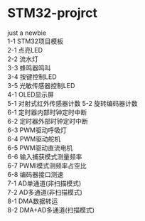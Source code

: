 # STM32-projrct  
just a newbie  
1-1 STM32项目模板  
2-1 点亮LED  
2-2 流水灯  
3-3 蜂鸣器鸣叫  
3-4 按键控制LED  
3-5 光敏传感器控制LED  
4-1 OLED显示屏  
5-1 对射式红外传感器计数
5-2 旋转编码器计数  
6-1 定时器内部时钟定时中断  
6-2 定时器外部时钟定时中断  
6-3 PWM驱动呼吸灯  
6-4 PWM驱动舵机  
6-5 PWM驱动直流电机  
6-6 输入捕获模式测量频率  
6-7 PWMI模式测频率占空比  
6-8 编码器接口测速  
7-1 AD单通道(非扫描模式)  
7-2 AD多通道(非扫描模式)  
8-1 DMA数据转运  
8-2 DMA+AD多通道(扫描模式)  
